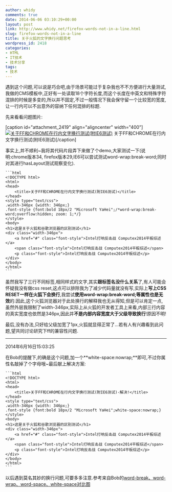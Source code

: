 ```yaml
---
author: whidy
comments: true
date: 2014-06-06 03:10:29+00:00
layout: post
link: http://www.whidy.net/firefox-words-not-in-a-line.html
slug: firefox-words-not-in-a-line
title: 关于火狐的文字换行问题思考
wordpress_id: 2418
categories:
- HTML
- IT技术
- 技术分享
tags:
- 技术
---
```


遇到这个问题,可以说是巧合吧,由于场景可能过于复杂我也不不方便进行大量测试,我做的CMS模板中,正好有一处读取18个字符长度,而这个长度在中英文和特殊字符混排的时候是多变的,所以并不固定,不过一般情况下我会保守留一个比较宽的宽度,让一行内可以不出意外的容纳下任何混排的标题.

先来看看问题图片:

[caption id="attachment_2419" align="aligncenter" width="400"][![关于FF和CHROME在行内文字换行测试(附IE6测试)](http://www.whidy.net/wp-content/uploads/2014/06/ff_chrome-400x286.png)](http://www.whidy.net/wp-content/uploads/2014/06/ff_chrome.png) 关于FF和CHROME在行内文字换行测试(附IE6测试)[/caption]

事实上,并不顺利~我将其代码片段弄下来做了个demo,大家测试一下(说明:chrome版本34, firefox版本29,IE6可以尝试测试word-wrap:break-word;同时对其进行hasLayout测试观察变化).


    
    ```html
    <!DOCTYPE html>
    <html>
    <head>
    	<title>关于FF和CHROME在行内文字换行测试(附IE6测试)</title>
    </head>
    <style type="text/css">
    .width-346px {width: 346px;}
    .font-style {font:bold 18px/2 "Microsoft YaHei";/*word-wrap:break-word;overflow:hidden; zoom: 1;*/}
    </style>
    <body>
    <h1>这是关于火狐和谷歌浏览器的区别测试</h1>
    <div class="width-346px">
    	<a href="#" class="font-style">Intel打响反击战 Computex2014平板综述</a>
    	<span class="font-style">Intel打响反击战 Computex2014平板综述</span>
    	<p class="font-style">Intel打响反击战 Computex2014平板综述</p>
    </div>
    </body>
    </html>
    ```



虽然我写了三行不同标签,相同样式的文字,其实**跟标签名没什么关系**了,有人可能会怀疑我没有做css reset,这点可以排除我为了减少代码量就没有写,实际上**写上CSS RESET一样在火狐下会换行**,我尝试**使用word-wrap:break-word;等属性也是无效**的.因此,这个火狐浏览器对于此处换行的解释我也无从得知,但是可以肯定一点,虽然外层我限制了width-346px,实际上从火狐的开发者工具上来看,内部三行内容的真实宽度也依然是346px,因此并**不是内部内容宽度大于父级导致换行**!原因不明!

最后,没有办法,只好给父级加宽了1px,火狐就显得正常了...若有人有兴趣看到此问题,望共同讨论研究下ff的兼容性问题.



* * *



2014年6月16日15:03:25

在Bob的提醒下,的确是这个问题,加一个**white-space:nowrap;**即可,不过你属性名敲掉了个字母哦~最后献上解决方案:


    
    ```html
    <!DOCTYPE html>
    <html>
    <head>
        <title>关于FF和CHROME在行内文字换行测试(附IE6测试)-解决!</title>
    </head>
    <style type="text/css">
    .width-346px {width: 346px;}
    .font-style {font:bold 18px/2 "Microsoft YaHei";white-space:nowrap;}
    </style>
    <body>
    <h1>这是关于火狐和谷歌浏览器的区别测试</h1>
    <div class="width-346px">
        <a href="#" class="font-style">Intel打响反击战 Computex2014平板综述</a>
        <span class="font-style">Intel打响反击战 Computex2014平板综述</span>
        <p class="font-style">Intel打响反击战 Computex2014平板综述</p>
    </div>
    </body>
    </html>
    ```



以后遇到莫名其妙的换行问题,可要多多注意.参考来自Bob的[word-break、word-wrap、word-space、white-space对比图](http://bobscript.com/archives/236/)
